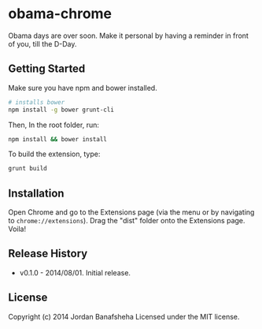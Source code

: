 # obama-chrome

Obama days are over soon. Make it personal by having a reminder in front of you, till the D-Day.

## Getting Started
Make sure you have npm and bower installed.

```bash
# installs bower
npm install -g bower grunt-cli
```

Then, In the root folder, run:

```bash
npm install && bower install
```


To build the extension, type:

```bash
grunt build
```

## Installation
Open Chrome and go to the Extensions page (via the menu or by navigating to `chrome://extensions`). Drag the "dist" folder onto the Extensions page. Voila!


## Release History
- v0.1.0 - 2014/08/01.  Initial release.


## License
Copyright (c) 2014 Jordan Banafsheha
Licensed under the MIT license.
